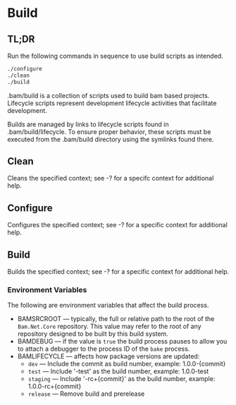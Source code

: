 # Build

## TL;DR
Run the following commands in sequence to use build scripts as intended.

```bash
./configure
./clean
./build
```

.bam/build is a collection of scripts used to build bam based projects. Lifecycle scripts represent development lifecycle activities that facilitate development.  

Builds are managed by links to lifecycle scripts found in .bam/build/lifecycle. To ensure proper behavior, these scripts must be executed from the .bam/build directory using the symlinks found there.

## Clean
Cleans the specified context; see -? for a specifc context for additional help.

## Configure
Configures the specified context; see -? for a specific context for additional help.

## Build
Builds the specified context; see -? for a specific context for additional help.

### Environment Variables
The following are environment variables that affect the build process.

- BAMSRCROOT &mdash; typically, the full or relative path to the root of the `Bam.Net.Core` repository.  This value may refer to the root of any repository designed to be built by this build system.
- BAMDEBUG &mdash; if the value is `true` the build process pauses to allow you to attach a debugger to the process ID of the `bake` process.
- BAMLIFECYCLE &mdash; affects how package versions are updated:
    - `dev` &mdash; Include the commit as build number, example: 1.0.0-{commit}
    - `test` &mdash; Include '-test' as the build number, example: 1.0.0-test
    - `staging` &mdash; Include '-rc+{commit}' as the build number, example: 1.0.0-rc+{commit}
    - `release` &mdash; Remove build and prerelease

